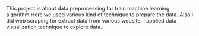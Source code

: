 This project is about data preprocessing for train machine learning algorithm
Here we used various kind of technique to prepare the data.
Also i did web scraping for extract data from various website.
I applied data visualization technique to explore data..
